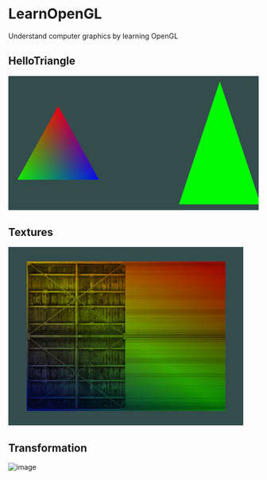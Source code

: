 # LearnOpenGL
Understand computer graphics by learning OpenGL

## HelloTriangle
![image](https://github.com/orenccl/LearnOpenGL/blob/master/result/HelloTriangle.gif)

## Textures
![image](https://github.com/orenccl/LearnOpenGL/blob/master/result/Textures.gif)

## Transformation
![image](https://github.com/orenccl/LearnOpenGL/blob/master/result/Transformation.gif)